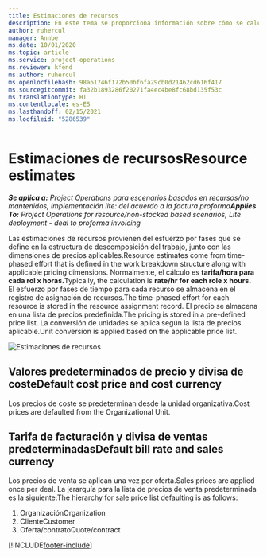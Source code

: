 ```yaml
---
title: Estimaciones de recursos
description: En este tema se proporciona información sobre cómo se calculan las estimaciones de recursos en Project Operations.
author: ruhercul
manager: Annbe
ms.date: 10/01/2020
ms.topic: article
ms.service: project-operations
ms.reviewer: kfend
ms.author: ruhercul
ms.openlocfilehash: 98a61746f172b50bf6fa29cb0d21462cd616f417
ms.sourcegitcommit: fa32b1893286f20271fa4ec4be8fc68bd135f53c
ms.translationtype: HT
ms.contentlocale: es-ES
ms.lasthandoff: 02/15/2021
ms.locfileid: "5286539"
---
```

# <a name="resource-estimates"></a><span data-ttu-id="dd4f6-103">Estimaciones de recursos</span><span class="sxs-lookup"><span data-stu-id="dd4f6-103">Resource estimates</span></span>

<span data-ttu-id="dd4f6-104">_**Se aplica a:** Project Operations para escenarios basados en recursos/no mantenidos, implementación lite: del acuerdo a la factura proforma_</span><span class="sxs-lookup"><span data-stu-id="dd4f6-104">_**Applies To:** Project Operations for resource/non-stocked based scenarios, Lite deployment - deal to proforma invoicing_</span></span>

<span data-ttu-id="dd4f6-105">Las estimaciones de recursos provienen del esfuerzo por fases que se define en la estructura de descomposición del trabajo, junto con las dimensiones de precios aplicables.</span><span class="sxs-lookup"><span data-stu-id="dd4f6-105">Resource estimates come from time-phased effort that is defined in the work breakdown structure along with applicable pricing dimensions.</span></span> <span data-ttu-id="dd4f6-106">Normalmente, el cálculo es **tarifa/hora para cada rol x horas.**</span><span class="sxs-lookup"><span data-stu-id="dd4f6-106">Typically, the calculation is **rate/hr for each role x hours.**</span></span> <span data-ttu-id="dd4f6-107">El esfuerzo por fases de tiempo para cada recurso se almacena en el registro de asignación de recursos.</span><span class="sxs-lookup"><span data-stu-id="dd4f6-107">The time-phased effort for each resource is stored in the resource assignment record.</span></span> <span data-ttu-id="dd4f6-108">El precio se almacena en una lista de precios predefinida.</span><span class="sxs-lookup"><span data-stu-id="dd4f6-108">The pricing is stored in a pre-defined price list.</span></span> <span data-ttu-id="dd4f6-109">La conversión de unidades se aplica según la lista de precios aplicable.</span><span class="sxs-lookup"><span data-stu-id="dd4f6-109">Unit conversion is applied based on the applicable price list.</span></span>

![Estimaciones de recursos](./media/navigation12.png)

## <a name="default-cost-price-and-cost-currency"></a><span data-ttu-id="dd4f6-111">Valores predeterminados de precio y divisa de coste</span><span class="sxs-lookup"><span data-stu-id="dd4f6-111">Default cost price and cost currency</span></span>

<span data-ttu-id="dd4f6-112">Los precios de coste se predeterminan desde la unidad organizativa.</span><span class="sxs-lookup"><span data-stu-id="dd4f6-112">Cost prices are defaulted from the Organizational Unit.</span></span>

## <a name="default-bill-rate-and-sales-currency"></a><span data-ttu-id="dd4f6-113">Tarifa de facturación y divisa de ventas predeterminadas</span><span class="sxs-lookup"><span data-stu-id="dd4f6-113">Default bill rate and sales currency</span></span>

<span data-ttu-id="dd4f6-114">Los precios de venta se aplican una vez por oferta.</span><span class="sxs-lookup"><span data-stu-id="dd4f6-114">Sales prices are applied once per deal.</span></span> <span data-ttu-id="dd4f6-115">La jerarquía para la lista de precios de venta predeterminada es la siguiente:</span><span class="sxs-lookup"><span data-stu-id="dd4f6-115">The hierarchy for sale price list defaulting is as follows:</span></span>

1. <span data-ttu-id="dd4f6-116">Organización</span><span class="sxs-lookup"><span data-stu-id="dd4f6-116">Organization</span></span>
2. <span data-ttu-id="dd4f6-117">Cliente</span><span class="sxs-lookup"><span data-stu-id="dd4f6-117">Customer</span></span>
3. <span data-ttu-id="dd4f6-118">Oferta/contrato</span><span class="sxs-lookup"><span data-stu-id="dd4f6-118">Quote/contract</span></span>


[!INCLUDE[footer-include](../includes/footer-banner.md)]